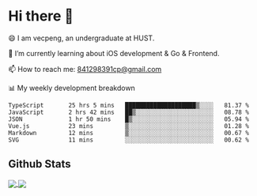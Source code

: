 
# Hi there 👋
😄 I am vecpeng, an undergraduate at HUST.

🌱 I’m currently learning about iOS development & Go & Frontend.

📫 How to reach me: 841298391cp@gmail.com

📊 My weekly development breakdown
<!--START_SECTION:waka-->

```text
TypeScript       25 hrs 5 mins   ████████████████████▒░░░░   81.37 %
JavaScript       2 hrs 42 mins   ██▒░░░░░░░░░░░░░░░░░░░░░░   08.78 %
JSON             1 hr 50 mins    █▒░░░░░░░░░░░░░░░░░░░░░░░   05.94 %
Vue.js           23 mins         ▒░░░░░░░░░░░░░░░░░░░░░░░░   01.28 %
Markdown         12 mins         ▒░░░░░░░░░░░░░░░░░░░░░░░░   00.67 %
SVG              11 mins         ░░░░░░░░░░░░░░░░░░░░░░░░░   00.62 %
```

<!--END_SECTION:waka-->

## Github Stats
<a href="https://github.com/anuraghazra/github-readme-stats">
  <img align="center" src="https://github-readme-stats.vercel.app/api?username=vecpeng&count_private=true&hide=stars" />
</a>
<a href="https://github.com/anuraghazra/convoychat">
  <img align="center" src="https://github-readme-stats.vercel.app/api/top-langs/?username=vecpeng&layout=compact" />
</a>
